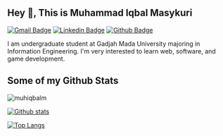 ## Hey 👋, This is Muhammad Iqbal Masykuri
[![Gmail Badge](https://img.shields.io/badge/-muhiqbalmasykuri@gmail.com-c14438?style=flat&logo=Gmail&logoColor=white&link=mailto:muhiqbalmasykuri@gmail.com)](muhiqbalmasykuri@gmail.com) 
[![Linkedin Badge](https://img.shields.io/badge/-muhiqbalm-0072b1?style=flat&logo=Linkedin&logoColor=white&link=https://www.linkedin.com/in/muhammad-iqbal-masykuri-75476b1b9/)](https://www.linkedin.com/in/muhammad-iqbal-masykuri-75476b1b9/)
[![Github Badge](https://img.shields.io/badge/-muhiqbalm-grey?style=flat&logo=github&logoColor=white&link=https://github.com/muhiqbalm)](/https://github.com/muhiqbalm)
<p align='left'>I am undergraduate student at Gadjah Mada University majoring in Information Engineering. I'm very interested to learn web, software, and game development.</p>

## Some of my Github Stats
<p align=left> <img src=https://komarev.com/ghpvc/?username=muhiqbalm alt=muhiqbalm /> </p>

[![Github stats](https://github-readme-stats.vercel.app/api?username=muhiqbalm&show_icons=true&include_all_commits=true&theme=highcontrast)](https://github.com/muhiqbalm/github-readme-stats)

[![Top Langs](https://github-readme-stats.vercel.app/api/top-langs/?username=muhiqbalm&layout=compact&theme=highcontrast)](https://github.com/muhiqbalm/github-readme-stats)
